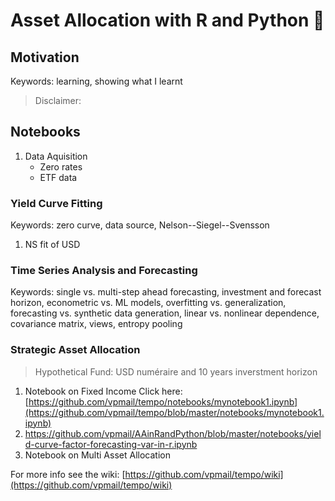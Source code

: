 # Asset Allocation with R and Python :flight_arrival:
## Motivation
Keywords: learning, showing what I learnt
> Disclaimer:
## Notebooks
1. Data Aquisition
   - Zero rates
   - ETF data
### Yield Curve Fitting
Keywords: zero curve, data source, Nelson--Siegel--Svensson
1. NS fit of USD
### Time Series Analysis and Forecasting
Keywords: single vs. multi-step ahead forecasting, investment and forecast horizon, econometric vs. ML models, overfitting vs. generalization, forecasting vs. synthetic data generation, linear vs. nonlinear dependence, covariance matrix, views, entropy pooling
### Strategic Asset Allocation
> Hypothetical Fund: USD numéraire and 10 years inverstment horizon
1. Notebook on Fixed Income
   Click here: [https://github.com/vpmail/tempo/notebooks/mynotebook1.ipynb](https://github.com/vpmail/tempo/blob/master/notebooks/mynotebook1.ipynb)
2. https://github.com/vpmail/AAinRandPython/blob/master/notebooks/yield-curve-factor-forecasting-var-in-r.ipynb
3. Notebook on Multi Asset Allocation
   
For more info see the wiki: [https://github.com/vpmail/tempo/wiki](https://github.com/vpmail/tempo/wiki)

